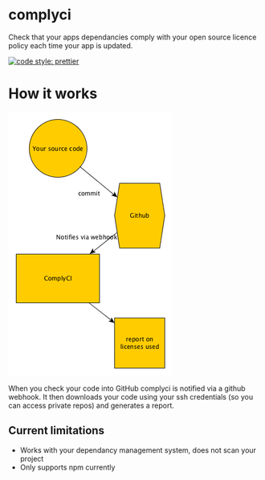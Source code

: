 # complyci
Check that your apps dependancies comply with your open source licence policy each time your app is updated.

[![code style: prettier](https://img.shields.io/badge/code_style-prettier-ff69b4.svg?style=flat-square)](https://github.com/prettier/prettier)

# How it works
![Information flow](https://github.com/Tom-Davidson/complyci/blob/master/docs/how_it_works.png "Information flow")

When you check your code into GitHub complyci is notified via a github webhook. It then downloads your code using your ssh credentials (so you can access private repos) and generates a report.

## Current limitations
 - Works with your dependancy management system, does not scan your project
 - Only supports npm currently
